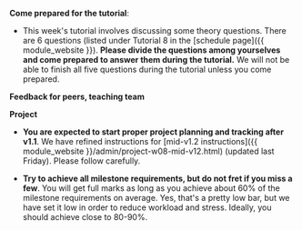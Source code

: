 **Come prepared for the tutorial**:

* This week's tutorial involves discussing some theory questions. There are 6 questions (listed under Tutorial 8 in the [schedule page]({{ module_website }}). **Please divide the questions among yourselves and come prepared to answer them during the tutorial.** We will not be able to finish all five questions during the tutorial unless you come prepared.


**Feedback for peers, teaching team**


**Project**

* **You are expected to start proper project planning and tracking after v1.1**. We have refined instructions for [mid-v1.2 instructions]({{ module_website }}/admin/project-w08-mid-v12.html) (updated last Friday). Please follow carefully.

* **Try to achieve all milestone requirements, but do not fret if you miss a few**.  You will get full marks as long as you achieve about 60% of the milestone requirements on average. Yes, that's a pretty low bar, but we have set it low in order to reduce workload and stress. Ideally, you should achieve close to 80-90%.


